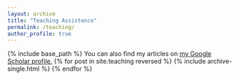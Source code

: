 ```yaml
---
layout: archive
title: "Teaching Assistence"
permalink: /teaching/
author_profile: true
---
```


{% include base_path %}
   You can also find my articles on <u><a href="{{author.googlescholar}}">my Google Scholar profile</a>.</u>
{% for post in site.teaching reversed %}
  {% include archive-single.html %}
{% endfor %}

